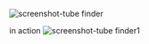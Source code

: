 

![screenshot-tube finder](https://user-images.githubusercontent.com/34423736/43363654-8885d734-9327-11e8-8980-d18179d9d374.png)

in action
![screenshot-tube finder1](https://user-images.githubusercontent.com/34423736/43363655-89d98fd6-9327-11e8-997d-42779f116f06.png)
